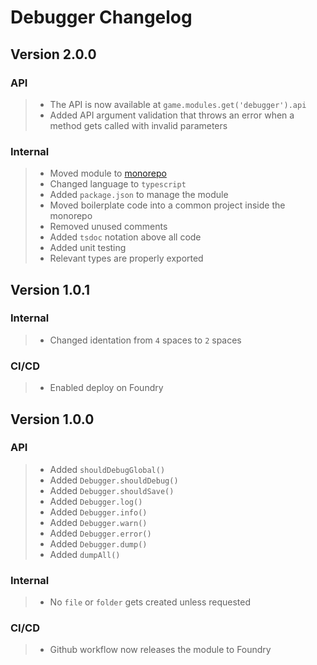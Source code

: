 # Debugger Changelog

## Version 2.0.0

### API

> - The API is now available at `game.modules.get('debugger').api`
> - Added API argument validation that throws an error when a method gets called
>   with invalid parameters

### Internal

> - Moved module to [monorepo](https://github.com/RPG-Made-Simple/FVTT-Debugger)
> - Changed language to `typescript`
> - Added `package.json` to manage the module
> - Moved boilerplate code into a common project inside the monorepo
> - Removed unused comments
> - Added `tsdoc` notation above all code
> - Added unit testing
> - Relevant types are properly exported

## Version 1.0.1

### Internal

> - Changed identation from `4` spaces to `2` spaces

### CI/CD

> - Enabled deploy on Foundry

## Version 1.0.0

### API

> - Added `shouldDebugGlobal()`
> - Added `Debugger.shouldDebug()`
> - Added `Debugger.shouldSave()`
> - Added `Debugger.log()`
> - Added `Debugger.info()`
> - Added `Debugger.warn()`
> - Added `Debugger.error()`
> - Added `Debugger.dump()`
> - Added `dumpAll()`

### Internal

> - No `file` or `folder` gets created unless requested

### CI/CD

> - Github workflow now releases the module to Foundry
